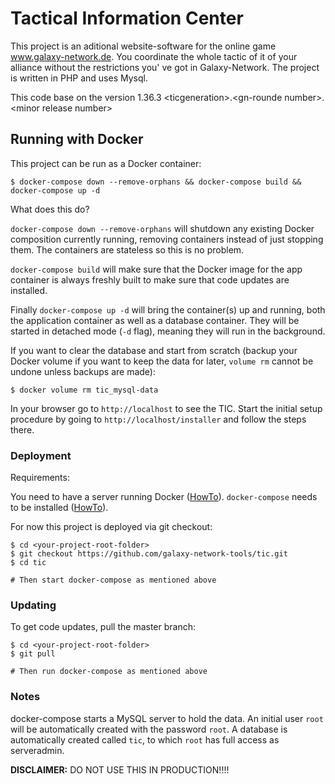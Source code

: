 # Tactical Information Center
This project is an aditional website-software for the online game www.galaxy-network.de.
You coordinate the whole tactic of it of your alliance without the restrictions you' ve got in Galaxy-Network.
The project is written in PHP and uses Mysql.

This code base on the version 1.36.3
\<ticgeneration>.\<gn-rounde number>.\<minor release number>

## Running with Docker

This project can be run as a Docker container:

    $ docker-compose down --remove-orphans && docker-compose build && docker-compose up -d

What does this do?

`docker-compose down --remove-orphans` will shutdown any existing Docker composition currently running, removing containers instead of just stopping them. The containers are stateless so this is no problem.

`docker-compose build` will make sure that the Docker image for the app container is always freshly built to make sure that code updates are installed.

Finally `docker-compose up -d` will bring the container(s) up and running, both the application container as well as a database container. They will be started in detached mode (`-d` flag), meaning they will run in the background.

If you want to clear the database and start from scratch (backup your Docker volume if you want to keep the data for later, `volume rm` cannot be undone unless backups are made):

    $ docker volume rm tic_mysql-data

In your browser go to `http://localhost` to see the TIC. Start the initial setup procedure by going to `http://localhost/installer` and follow the steps there.

### Deployment

Requirements:

You need to have a server running Docker ([HowTo](https://docs.docker.com/get-docker/)). `docker-compose` needs to be installed ([HowTo](https://docs.docker.com/compose/install/)).

For now this project is deployed via git checkout:

    $ cd <your-project-root-folder>
    $ git checkout https://github.com/galaxy-network-tools/tic.git
    $ cd tic

    # Then start docker-compose as mentioned above

### Updating

To get code updates, pull the master branch:

    $ cd <your-project-root-folder>
    $ git pull

    # Then run docker-compose as mentioned above

### Notes

docker-compose starts a MySQL server to hold the data. An initial user `root` will be automatically created with the password `root`. A database is automatically created called `tic`, to which `root` has full access as serveradmin.

**DISCLAIMER:** DO NOT USE THIS IN PRODUCTION!!!!
